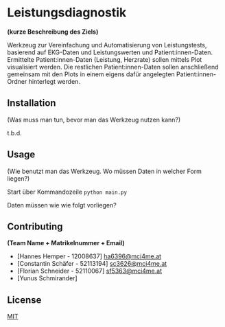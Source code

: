 # Leistungsdiagnostik
**(kurze Beschreibung des Ziels)**

Werkzeug zur Vereinfachung und Automatisierung von Leistungstests, basierend auf EKG-Daten und Leistungswerten und Patient:innen-Daten.
Ermittelte Patient:innen-Daten (Leistung, Herzrate) sollen mittels Plot visualisiert werden. Die restlichen Patient:innen-Daten sollen anschließend gemeinsam mit den Plots in einem eigens dafür angelegten Patient:innen-Ordner hinterlegt werden.


## Installation

(Was muss man tun, bevor man das Werkzeug nutzen kann?)

t.b.d.

## Usage

(Wie benutzt man das Werkzeug. Wo müssen Daten in welcher Form liegen?)

Start über Kommandozeile
```python main.py```

Daten müssen wie wie folgt vorliegen?

## Contributing
**(Team Name + Matrikelnummer + Email)**

- [Hannes Hemper - 12008637] ha6396@mci4me.at
- [Constantin Schäfer - 52113194] sc3626@mci4me.at
- [Florian Schneider  - 52110067] sf5363@mci4me.at
- [Yunus Schmirander]

## License
[MIT](https://choosealicense.com/licenses/mit/)
